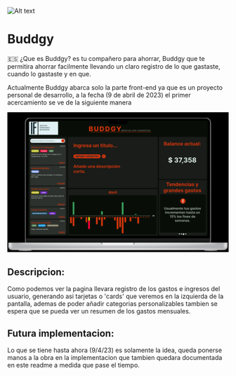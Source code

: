 ![Alt text](https://raw.githubusercontent.com/ignfer/SinKsa/main/ignfer_2.png "ignfer logo")
# Buddgy

🇪🇸 ¿Que es Buddgy? es tu compañero para ahorrar, Buddgy que te permitira ahorrar facilmente llevando un claro registro de lo que gastaste, cuando lo gastaste y en que.

Actualmente Buddgy abarca solo la parte front-end ya que es un proyecto personal de desarrollo, a la fecha (9 de abril de 2023) el primer acercamiento se ve de la siguiente manera 

![Alt text]( https://raw.githubusercontent.com/ignfer/didactic-enigma/main/buddgy/sources/figma_preview00.png "primer diseño de la pagina")

## Descripcion:
  Como podemos ver la pagina llevara registro de los gastos e ingresos del usuario, generando asi tarjetas o 'cards' que veremos en la izquierda de la pantalla, ademas de poder añadir categorias personalizables tambien se espera que se pueda ver un resumen de los gastos mensuales.

## Futura implementacion:
  Lo que se tiene hasta ahora (9/4/23) es solamente la idea, queda ponerse manos a la obra en la implementacion que tambien quedara documentada en este readme a medida que pase el tiempo.
